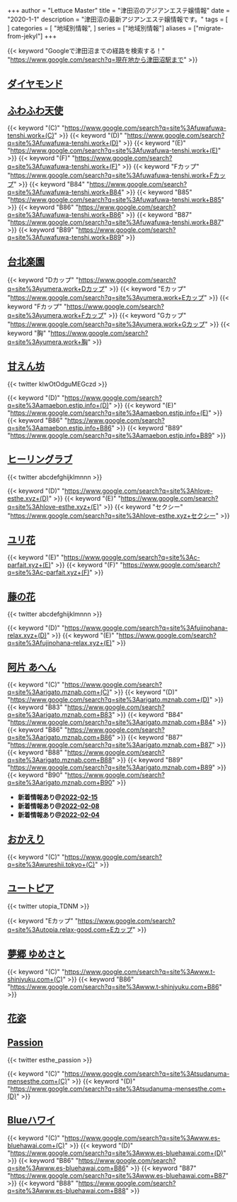 +++
author = "Lettuce Master"
title = "津田沼のアジアンエステ嬢情報"
date = "2020-1-1"
description = "津田沼の最新アジアンエステ嬢情報です。"
tags = [
]
categories = [
    "地域別情報",
]
series = ["地域別情報"]
aliases = ["migrate-from-jekyl"]
+++

{{< keyword "Googleで津田沼までの経路を検索する！" "https://www.google.com/search?q=現在地から津田沼駅まで" >}}

## [ダイヤモンド](http://n-rlx.com/)


## [ふわふわ天使](http://fuwafuwa-tenshi.work/)
{{< keyword "(C)" "https://www.google.com/search?q=site%3Afuwafuwa-tenshi.work+(C)" >}} {{< keyword "(D)" "https://www.google.com/search?q=site%3Afuwafuwa-tenshi.work+(D)" >}} {{< keyword "(E)" "https://www.google.com/search?q=site%3Afuwafuwa-tenshi.work+(E)" >}} {{< keyword "(F)" "https://www.google.com/search?q=site%3Afuwafuwa-tenshi.work+(F)" >}} {{< keyword "Fカップ" "https://www.google.com/search?q=site%3Afuwafuwa-tenshi.work+Fカップ" >}} {{< keyword "B84" "https://www.google.com/search?q=site%3Afuwafuwa-tenshi.work+B84" >}} {{< keyword "B85" "https://www.google.com/search?q=site%3Afuwafuwa-tenshi.work+B85" >}} {{< keyword "B86" "https://www.google.com/search?q=site%3Afuwafuwa-tenshi.work+B86" >}} {{< keyword "B87" "https://www.google.com/search?q=site%3Afuwafuwa-tenshi.work+B87" >}} {{< keyword "B89" "https://www.google.com/search?q=site%3Afuwafuwa-tenshi.work+B89" >}} 

## [台北楽園](http://yumera.work/)
{{< keyword "Dカップ" "https://www.google.com/search?q=site%3Ayumera.work+Dカップ" >}} {{< keyword "Eカップ" "https://www.google.com/search?q=site%3Ayumera.work+Eカップ" >}} {{< keyword "Fカップ" "https://www.google.com/search?q=site%3Ayumera.work+Fカップ" >}} {{< keyword "Gカップ" "https://www.google.com/search?q=site%3Ayumera.work+Gカップ" >}} {{< keyword "胸" "https://www.google.com/search?q=site%3Ayumera.work+胸" >}} 

## [甘えん坊](https://amaebon.estjp.info/)


{{< twitter klwOtOdguMEGczd >}}

{{< keyword "(D)" "https://www.google.com/search?q=site%3Aamaebon.estjp.info+(D)" >}} {{< keyword "(E)" "https://www.google.com/search?q=site%3Aamaebon.estjp.info+(E)" >}} {{< keyword "B86" "https://www.google.com/search?q=site%3Aamaebon.estjp.info+B86" >}} {{< keyword "B89" "https://www.google.com/search?q=site%3Aamaebon.estjp.info+B89" >}} 

## [ヒーリングラブ](https://hlove-esthe.xyz/)


{{< twitter abcdefghijklmnnn >}}

{{< keyword "(D)" "https://www.google.com/search?q=site%3Ahlove-esthe.xyz+(D)" >}} {{< keyword "(E)" "https://www.google.com/search?q=site%3Ahlove-esthe.xyz+(E)" >}} {{< keyword "セクシー" "https://www.google.com/search?q=site%3Ahlove-esthe.xyz+セクシー" >}} 

## [ユリ花](https://c-parfait.xyz/)
{{< keyword "(E)" "https://www.google.com/search?q=site%3Ac-parfait.xyz+(E)" >}} {{< keyword "(F)" "https://www.google.com/search?q=site%3Ac-parfait.xyz+(F)" >}} 

## [藤の花](https://fujinohana-relax.xyz/)


{{< twitter abcdefghijklmnnn >}}

{{< keyword "(D)" "https://www.google.com/search?q=site%3Afujinohana-relax.xyz+(D)" >}} {{< keyword "(E)" "https://www.google.com/search?q=site%3Afujinohana-relax.xyz+(E)" >}} 

## [阿片 あへん](http://arigato.mznab.com/)
{{< keyword "(C)" "https://www.google.com/search?q=site%3Aarigato.mznab.com+(C)" >}} {{< keyword "(D)" "https://www.google.com/search?q=site%3Aarigato.mznab.com+(D)" >}} {{< keyword "B83" "https://www.google.com/search?q=site%3Aarigato.mznab.com+B83" >}} {{< keyword "B84" "https://www.google.com/search?q=site%3Aarigato.mznab.com+B84" >}} {{< keyword "B86" "https://www.google.com/search?q=site%3Aarigato.mznab.com+B86" >}} {{< keyword "B87" "https://www.google.com/search?q=site%3Aarigato.mznab.com+B87" >}} {{< keyword "B88" "https://www.google.com/search?q=site%3Aarigato.mznab.com+B88" >}} {{< keyword "B89" "https://www.google.com/search?q=site%3Aarigato.mznab.com+B89" >}} {{< keyword "B90" "https://www.google.com/search?q=site%3Aarigato.mznab.com+B90" >}} 

- **新着情報あり@[2022-02-15](/post/2022-02-15)**
- **新着情報あり@[2022-02-08](/post/2022-02-08)**
- **新着情報あり@[2022-02-04](/post/2022-02-04)**
## [おかえり](http://wureshii.tokyo/)
{{< keyword "(C)" "https://www.google.com/search?q=site%3Awureshii.tokyo+(C)" >}} 

## [ユートピア](http://utopia.relax-good.com/)


{{< twitter utopia_TDNM >}}

{{< keyword "Eカップ" "https://www.google.com/search?q=site%3Autopia.relax-good.com+Eカップ" >}} 

## [夢郷 ゆめさと](http://www.t-shinjyuku.com/)
{{< keyword "(C)" "https://www.google.com/search?q=site%3Awww.t-shinjyuku.com+(C)" >}} {{< keyword "B86" "https://www.google.com/search?q=site%3Awww.t-shinjyuku.com+B86" >}} 

## [花姿](http://es-tsudanuma.com/)


## [Passion](https://tsudanuma-mensesthe.com/)


{{< twitter esthe_passion >}}

{{< keyword "(C)" "https://www.google.com/search?q=site%3Atsudanuma-mensesthe.com+(C)" >}} {{< keyword "(D)" "https://www.google.com/search?q=site%3Atsudanuma-mensesthe.com+(D)" >}} 

## [Blueハワイ](http://www.es-bluehawai.com/)
{{< keyword "(C)" "https://www.google.com/search?q=site%3Awww.es-bluehawai.com+(C)" >}} {{< keyword "(D)" "https://www.google.com/search?q=site%3Awww.es-bluehawai.com+(D)" >}} {{< keyword "B86" "https://www.google.com/search?q=site%3Awww.es-bluehawai.com+B86" >}} {{< keyword "B87" "https://www.google.com/search?q=site%3Awww.es-bluehawai.com+B87" >}} {{< keyword "B88" "https://www.google.com/search?q=site%3Awww.es-bluehawai.com+B88" >}} 

